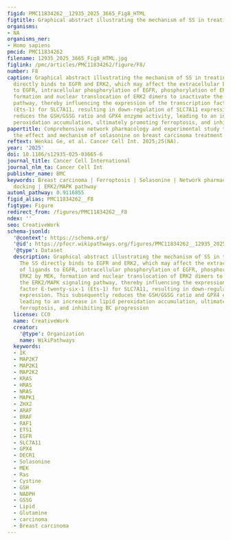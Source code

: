 ```yaml
---
figid: PMC11834262__12935_2025_3665_Fig8_HTML
figtitle: Graphical abstract illustrating the mechanism of SS in treating BC
organisms:
- NA
organisms_ner:
- Homo sapiens
pmcid: PMC11834262
filename: 12935_2025_3665_Fig8_HTML.jpg
figlink: /pmc/articles/PMC11834262/figure/F8/
number: F8
caption: Graphical abstract illustrating the mechanism of SS in treating BC. The SS
  directly binds to EGFR and ERK2, which may affect the extracellular binding of ligands
  to EGFR, intracellular phosphorylation of EGFR, phosphorylation of ERK2 by MEK,
  formation and nuclear translocation of ERK2 dimers to inactivate the ERK2/MAPK signaling
  pathway, thereby influencing the expression of the transcription factor E-twenty-six-1
  (Ets-1) for SLC7A11, resulting in down-regulation of SLC7A11 expression. This subsequently
  reduces the GSH/GSSG ratio and GPX4 enzyme activity, leading to an increase in lipid
  peroxidation accumulation, ultimately promoting ferroptosis, and inhibiting BC progression
papertitle: Comprehensive network pharmacology and experimental study to investigate
  the effect and mechanism of solasonine on breast carcinoma treatment
reftext: Wenkai Ge, et al. Cancer Cell Int. 2025;25(NA).
year: '2025'
doi: 10.1186/s12935-025-03665-6
journal_title: Cancer Cell International
journal_nlm_ta: Cancer Cell Int
publisher_name: BMC
keywords: Breast carcinoma | Ferroptosis | Solasonine | Network pharmacology | Molecular
  docking | ERK2/MAPK pathway
automl_pathway: 0.9116855
figid_alias: PMC11834262__F8
figtype: Figure
redirect_from: /figures/PMC11834262__F8
ndex: ''
seo: CreativeWork
schema-jsonld:
  '@context': https://schema.org/
  '@id': https://pfocr.wikipathways.org/figures/PMC11834262__12935_2025_3665_Fig8_HTML.html
  '@type': Dataset
  description: Graphical abstract illustrating the mechanism of SS in treating BC.
    The SS directly binds to EGFR and ERK2, which may affect the extracellular binding
    of ligands to EGFR, intracellular phosphorylation of EGFR, phosphorylation of
    ERK2 by MEK, formation and nuclear translocation of ERK2 dimers to inactivate
    the ERK2/MAPK signaling pathway, thereby influencing the expression of the transcription
    factor E-twenty-six-1 (Ets-1) for SLC7A11, resulting in down-regulation of SLC7A11
    expression. This subsequently reduces the GSH/GSSG ratio and GPX4 enzyme activity,
    leading to an increase in lipid peroxidation accumulation, ultimately promoting
    ferroptosis, and inhibiting BC progression
  license: CC0
  name: CreativeWork
  creator:
    '@type': Organization
    name: WikiPathways
  keywords:
  - IK
  - MAP2K7
  - MAP2K1
  - MAP2K2
  - KRAS
  - HRAS
  - NRAS
  - MAPK1
  - ZHX2
  - ARAF
  - BRAF
  - RAF1
  - ETS1
  - EGFR
  - SLC7A11
  - GPX4
  - DECR1
  - Solasonine
  - MEK
  - Ras
  - Cystine
  - GSH
  - NADPH
  - GSSG
  - Lipid
  - Glutamine
  - carcinoma
  - Breast carcinoma
---
```

